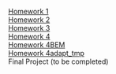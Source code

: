 [Homework 1](https://sveta1234555.github.io/genius-homework/genius-homework-1)<br>
[Homework 2](https://sveta1234555.github.io/genius-homework/genius-homework-2)<br>
[Homework 3](https://sveta1234555.github.io/genius-homework/genius-homework-3)<br>
[Homework 4](https://sveta1234555.github.io/genius-homework/genius-homework-4)<br>
[Homework 4BEM](https://sveta1234555.github.io/genius-homework/genius-homework-4-mainBEM)<br>
[Homework 4adapt_tmp](https://sveta1234555.github.io/genius-homework/genius-homework-4adapt)<br>
Final Project (to be completed)
